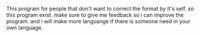 This program for people that don't want to correct the format by it's self. so this program exist. make sure to give me feedback so i can improve the program. and i will make more languange if there is someone need in your own language.
